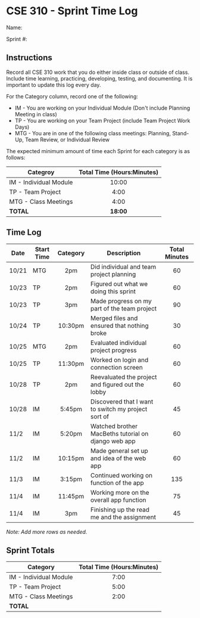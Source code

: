 # CSE 310 - Sprint Time Log

Name:

Sprint #:

## Instructions

Record all CSE 310 work that you do either inside class or outside of class.  Include time learning, practicing, developing, testing, and documenting.  It is important to update this log every day.

For the Category column, record one of the following:
* IM - You are working on your Individual Module (Don't include Planning Meeting in class)
* TP - You are working on your Team Project (include Team Project Work Days)
* MTG - You are in one of the following class meetings: Planning, Stand-Up, Team Review, or Individual Review

The expected minimum amount of time each Sprint for each category is as follows:

|Categroy                       |Total Time (Hours:Minutes)|
|-------------------------------|:------------------------:|
|IM - Individual Module         |          10:00           |
|TP - Team Project              |           4:00           |
|MTG - Class Meetings           |           4:00           |
|**TOTAL**                      |        **18:00**         |

## Time Log

|Date      |Start Time|Category|Description                                         |Total Minutes|
|----------|----------|:------:|----------------------------------------------------|:-----------:|
|   10/21  |    MTG   |   2pm  | Did individual and team project planning           |    60       |
|   10/23  |    TP    |   2pm  | Figured out what we doing this sprint              |    60       |
|   10/23  |     TP   |    3pm | Made progress on my part of the team project       |     90      |
|   10/24  |    TP    | 10:30pm| Merged files and ensured that nothing broke        |     30      |
|   10/25  |    MTG   |   2pm  | Evaluated individual project progress              |     60      |
|   10/25  |    TP    | 11:30pm| Worked on login and connection screen              |     60      |
|   10/28  |    TP    |   2pm  | Reevaluated the project and figured out the lobby  |     60      |
|   10/28  |    IM    | 5:45pm |Discovered that I want to switch my project sort of |     45      |
|   11/2   |    IM    | 5:20pm | Watched brother MacBeths tutorial on django web app|     60      |
|   11/2   |    IM    |10:15pm | Made general set up and idea of the web app        |     60      |
|   11/3   |    IM    | 3:15pm | Continued working on function of the app           |     135     |
|   11/4   |    IM    |11:45pm | Working more on the overall app function           |     75      |
|   11/4   |    IM    |  3pm   | Finishing up the read me and the assignment        |    45       |



_Note: Add more rows as needed._

## Sprint Totals

|Category                       |Total Time (Hours:Minutes)|
|-------------------------------|:------------------------:|
|IM - Individual Module         |          7:00            |  
|TP - Team Project              |          5:00            |
|MTG - Class Meetings           |          2:00            |
|**TOTAL**                      |                          |